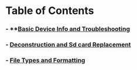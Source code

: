 # Table of Contents

### - **[Basic Device Info and Troubleshooting](https://github.com/beaverboy-12/The-Wand-Company-Pip-Boy-3000-Mk-V-Community-Guide/blob/main/Individual%20Guides/Basic%20device%20Info%20and%20Troubleshooting)

### - **[Deconstruction and Sd card Replacement](https://github.com/beaverboy-12/The-Wand-Company-Pip-Boy-3000-Mk-V-Guide/blob/main/Individual%20Guides/Deconstruction%20and%20Sd%20card%20Replacement.md)**

### - **[File Types and Formatting](https://github.com/beaverboy-12/The-Wand-Company-Pip-Boy-3000-Mk-V-Community-Guide/blob/main/Individual%20Guides/File%20Types%20and%20Formatting.md)**

